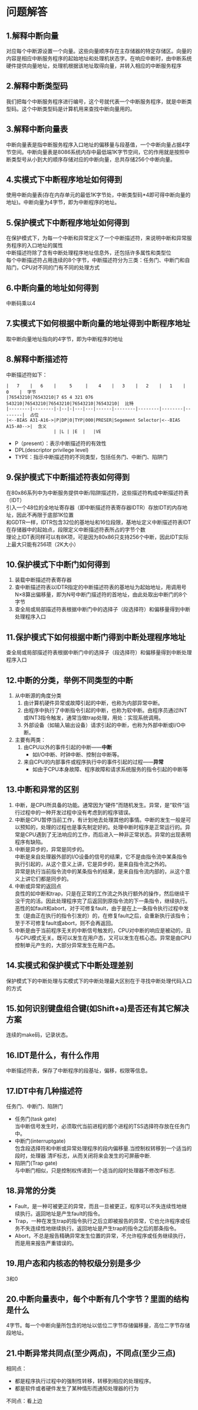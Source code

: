 # 问题解答

## 1.解释中断向量

对应每个中断源设置一个向量。这些向量顺序存在主存储器的特定存储区。向量的内容是相应中断服务程序的起始地址和处理机状态字。在响应中断时，由中断系统硬件提供向量地址，处理机根据该地址取得向量，并转入相应的中断服务程序

## 2.解释中断类型码

我们把每个中断服务程序进行编号，这个号就代表一个中断服务程序，就是中断类型码。这个中断类型码是计算机用来查找中断向量用的。

## 3.解释中断向量表

中断向量表是指中断服务程序入口地址的偏移量与段基值，一个中断向量占据4字节空间。中断向量表是8086系统内存中最低端1K字节空间，它的作用就是按照中断类型号从小到大的顺序存储对应的中断向量，总共存储256个中断向量。

## 4.实模式下中断程序地址如何得到

使用中断向量表(存在内存单元的最低1K字节处，中断类型码*4即可得中断向量的地址)。中断向量为4字节，即为中断程序的地址。

## 5.保护模式下中断程序地址如何得到

在保护模式下，为每一个中断和异常定义了一个中断描述符，来说明中断和异常服务程序的入口地址的属性  
中断描述符除了含有中断处理程序地址信息外，还包括许多属性和类型位  
每个中断描述符占用连续的8个字节，中断描述符分为三类：任务门、中断门和自陷门，CPU对不同的门有不同的处理方式  

## 6.中断向量的地址如何得到

中断码乘以4

## 7.实模式下如何根据中断向量的地址得到中断程序地址

取中断向量地址指向的4字节，即为中断程序的地址

## 8.解释中断描述符

中断描述符如下：

```text
|   7    |   6    |     5     |    4    |   3    |   2    |   1    |   0    |  字节
|76543210|76543210|7 65 4 321 076 543210|76543210|76543210|76543210|76543210|  比特
|--------|--------|-|--|-|---|---|------|--------|--------|--------|--------|  占位
|<--BIAS A31-A16->|P|DP|0|TYP|000|PRESER|Segement Selector|<--BIAS A15-A0-->|  含义
                  | |L | |E  |   |VE
```

- P（present）：表示中断描述符的有效性
- DPL(descriptor privilege level)
- TYPE：指示中断描述符的不同类型，包括任务门、中断门、陷阱门 

## 9.保护模式下中断描述符表如何得到

在80x86系列中为中断服务提供中断/陷阱描述符，这些描述符构成中断描述符表（IDT）  
引入一个48位的全地址寄存器（即中断描述符表寄存器IDTR）存放IDT的内存地址，因此不再限于底部1K位置  
和GDTR一样，IDTR包含32位的基地址和16位段限，基地址定义中断描述符表IDT在存储器中的起始点，段限定义中断描述符表所占的字节个数  
理论上IDT表同样可以有8K项，可是因为80x86只支持256个中断，因此IDT实际上最大只能有256项（2K大小）  

## 10.保护模式下中断门如何得到

1. 装载中断描述符表寄存器
2. 查中断描述符表以IDTR指定的中断描述符表的基地址为起始地址，用调用号N×8算出偏移量，即为N号中断门描述符的首地址，由此处取出中断门的8个字节
3. 查全局或局部描述符表根据中断门中的选择子（段选择符）和偏移量得到中断处理程序入口

## 11.保护模式下如何根据中断门得到中断处理程序地址

查全局或局部描述符表根据中断门中的选择子（段选择符）和偏移量得到中断处理程序入口

## 12.中断的分类，举例不同类型的中断

1. 从中断源的角度分类
    1. 由计算机硬件异常或故障引起的中断，也称为内部异常中断。
    2. 由程序中执行了中断指令引起的中断，也称为软中断。由程序员通过INT或INT3指令触发，通常当做trap处理，用处：实现系统调用。
    3. 外部设备（如输入输出设备）请求引起的中断，也称为外部中断或I/O中断。
2. 主要有两类：
    1. 由CPU以外的事件引起的中断——**中断**
        - 如I/O中断、时钟中断、控制台中断等。
    2. 来自CPU的内部事件或程序执行中的事件引起的过程——**异常**
        - 如由于CPU本身故障、程序故障和请求系统服务的指令引起的中断等

## 13.中断和异常的区别

1. 中断，是CPU所具备的功能。通常因为“硬件”而随机发生。异常，是“软件”运行过程中的一种开发过程中没有考虑到的程序错误。
2. 中断是CPU暂停当前工作，有计划地去处理其他的事情。中断的发生一般是可以预知的，处理的过程也是事先制定好的。处理中断时程序是正常运行的。异常是CPU遇到了无法响应的工作，而后进入一种非正常状态。异常的出现表明程序有缺陷。
3. 中断是异步的，异常是同步的。  
中断是来自处理器外部的I/O设备的信号的结果，它不是由指令流中某条指令执行引起的，从这个意义上讲，它是异步的，是来自指令流之外的。  
异常是执行当前指令流中的某条指令的结果，是来自指令流内部的，从这个意义上讲它们都是同步的。
4. 中断或异常的返回点  
良性的如中断和trap，只是在正常的工作流之外执行额外的操作，然后继续干没干完的活。因此处理程序完了后返回到原指令流的下一条指令，继续执行。  
恶性的如fault和abort，对于可修复fault，由于是在上一条指令执行过程中发生（是由正在执行的指令引发的）的，在修复fault之后，会重新执行该指令；至于不可修复fault或abort，则不会再返回。
5. 中断是由于当前程序无关的中断信号触发的，CPU对中断的响应是被动的，且与CPU模式无关。既可以发生在用户态，又可以发生在核心态。异常是由CPU控制单元产生的，大部分异常发生在用户态。

## 14.实模式和保护模式下中断处理差别

保护模式下的中断处理与实模式下的中断处理最大区别在于寻找中断处理代码入口的方式

## 15.如何识别键盘组合键(如Shift+a)是否还有其它解决方案

连续的make码，记录状态。

## 16.IDT是什么，有什么作用

中断描述符表，保存了中断程序的段基址，偏移，权限等信息。

## 17.IDT中有几种描述符

任务门、中断门、陷阱门  

- 任务门(task gate)  
当中断信号发生时，必须取代当前进程的那个进程的TSS选择符存放在任务门中。
- 中断门(interruptgate)  
包含段选择符和中断或异常处理程序的段内偏移量.当控制权转移到一个适当的段时，处理器 清IF标志，从而关闭将来会发生的可屏蔽中断.
- 陷阱门(Trap gate)  
与中断门相似，只是控制权传递到一个适当的段时处理器不修改IF标志.

## 18.异常的分类

- Fault，是一种可被更正的异常，而且一旦被更正，程序可以不失连续性地继续执行。返回地址是产生fault的指令。
- Trap，一种在发生trap的指令执行之后立即被报告的异常，它也允许程序或任务不失连续性地继续执行。返回地址是产生trap的指令之后的那条指令。
- Abort，不总是报告精确异常发生位置的异常，不允许程序或任务继续执行，而是用来报告严重错误的。

## 19.用户态和内核态的特权级分别是多少

3和0

## 20.中断向量表中，每个中断有几个字节？里面的结构是什么

4字节。每一个中断向量所包含的地址以低位二字节存储偏移量，高位二字节存储段地址。

## 21.中断异常共同点(至少两点)，不同点(至少三点)

相同点：

- 都是程序执行过程中的强制性转移，转移到相应的处理程序。
- 都是软件或者硬件发生了某种情形而通知处理器的行为

不同点：看上边
